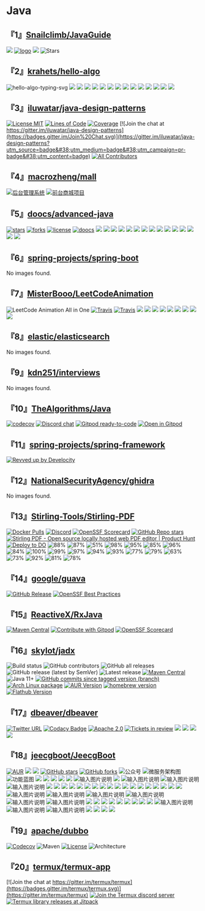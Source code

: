 # Java

## 『1』[Snailclimb/JavaGuide](https://github.com/Snailclimb/JavaGuide)

[![](https://oss.javaguide.cn/xingqiu/xingqiu.png)](https://javaguide.cn/about-the-author/zhishixingqiu-two-years.html)
[![logo](https://oss.javaguide.cn/github/javaguide/csdn/1c00413c65d1995993bf2b0daf7b4f03.png)](https://github.com/Snailclimb/JavaGuide)
![](https://oss.javaguide.cn/github/javaguide/gongzhonghaoxuanchuan.png)
![Stars](https://api.star-history.com/svg?repos=Snailclimb/JavaGuide&#38;type=Date)

## 『2』[krahets/hello-algo](https://github.com/krahets/hello-algo)

![hello-algo-typing-svg](https://readme-typing-svg.demolab.com?font=Noto+Sans+SC&#38;weight=400&#38;duration=3500&#38;pause=2000&#38;color=21C8B8&#38;center=true&#38;vCenter=true&#38;random=false&#38;width=200&#38;lines=Hello%2C+%E7%AE%97%E6%B3%95+!)
![](https://img.shields.io/badge/Python-snow?logo=python&#38;logoColor=3776AB)
![](https://img.shields.io/badge/Java-snow?logo=coffeescript&#38;logoColor=FC4C02)
![](https://img.shields.io/badge/C%2B%2B-snow?logo=c%2B%2B&#38;logoColor=00599C)
![](https://img.shields.io/badge/C-snow?logo=c&#38;logoColor=A8B9CC)
![](https://img.shields.io/badge/C%23-snow?logo=csharp&#38;logoColor=512BD4)
![](https://img.shields.io/badge/JavaScript-snow?logo=javascript&#38;logoColor=E9CE30)
![](https://img.shields.io/badge/Go-snow?logo=go&#38;logoColor=00ADD8)
![](https://img.shields.io/badge/Swift-snow?logo=swift&#38;logoColor=F05138)
![](https://img.shields.io/badge/Rust-snow?logo=rust&#38;logoColor=000000)
![](https://img.shields.io/badge/Ruby-snow?logo=ruby&#38;logoColor=CC342D)
![](https://img.shields.io/badge/Kotlin-snow?logo=kotlin&#38;logoColor=7F52FF)
![](https://img.shields.io/badge/TypeScript-snow?logo=typescript&#38;logoColor=3178C6)
![](https://img.shields.io/badge/Dart-snow?logo=dart&#38;logoColor=0175C2)
[![](https://contrib.rocks/image?repo=krahets/hello-algo&#38;max=300&#38;columns=16)](https://github.com/krahets/hello-algo/graphs/contributors)

## 『3』[iluwatar/java-design-patterns](https://github.com/iluwatar/java-design-patterns)

[![License MIT](https://img.shields.io/badge/license-MIT-blue.svg)](https://raw.githubusercontent.com/iluwatar/java-design-patterns/master/LICENSE.md)
[![Lines of Code](https://sonarcloud.io/api/project_badges/measure?project=iluwatar_java-design-patterns&#38;metric=ncloc)](https://sonarcloud.io/dashboard?id=iluwatar_java-design-patterns)
[![Coverage](https://sonarcloud.io/api/project_badges/measure?project=iluwatar_java-design-patterns&#38;metric=coverage)](https://sonarcloud.io/dashboard?id=iluwatar_java-design-patterns)
[![Join the chat at https://gitter.im/iluwatar/java-design-patterns](https://badges.gitter.im/Join%20Chat.svg)](https://gitter.im/iluwatar/java-design-patterns?utm_source=badge&#38;utm_medium=badge&#38;utm_campaign=pr-badge&#38;utm_content=badge)
[![All Contributors](https://img.shields.io/badge/all_contributors-375-orange.svg?style=flat-square)](#contributors-)

## 『4』[macrozheng/mall](https://github.com/macrozheng/mall)

[![后台管理系统](https://macro-oss.oss-cn-shenzhen.aliyuncs.com/mall/badge/%E5%90%8E%E5%8F%B0%E7%AE%A1%E7%90%86%E7%B3%BB%E7%BB%9F-mall--admin--web-green.svg)](https://github.com/macrozheng/mall-admin-web)
[![前台商城项目](https://macro-oss.oss-cn-shenzhen.aliyuncs.com/mall/badge/%E5%89%8D%E5%8F%B0%E5%95%86%E5%9F%8E%E9%A1%B9%E7%9B%AE-mall--app--web-green.svg)](https://github.com/macrozheng/mall-app-web)

## 『5』[doocs/advanced-java](https://github.com/doocs/advanced-java)

[![stars](https://img.shields.io/github/stars/doocs/advanced-java?color=42b883&#38;logo=github&#38;style=flat-square&#38;logoColor=ffffff)](https://github.com/doocs/advanced-java/stargazers)
[![forks](https://img.shields.io/github/forks/doocs/advanced-java?color=42b883&#38;logo=github&#38;style=flat-square&#38;logoColor=ffffff)](https://github.com/doocs/advanced-java/network/members)
[![license](https://img.shields.io/github/license/doocs/advanced-java?color=42b883&#38;style=flat-square&#38;logo=homeassistantcommunitystore&#38;logoColor=ffffff)](./LICENSE)
[![doocs](https://img.shields.io/badge/org-join%20us-42b883?style=flat-square&#38;logo=homeassistantcommunitystore&#38;logoColor=ffffff)](https://doocs.github.io/#/?id=how-to-join)
![](https://badgen.net/github/stars/doocs/advanced-java)
![](https://badgen.net/github/forks/doocs/advanced-java)
![](https://badgen.net/github/stars/doocs/leetcode)
![](https://badgen.net/github/forks/doocs/leetcode)
![](https://badgen.net/github/stars/doocs/source-code-hunter)
![](https://badgen.net/github/forks/doocs/source-code-hunter)
![](https://badgen.net/github/stars/doocs/jvm)
![](https://badgen.net/github/forks/doocs/jvm)
![](https://badgen.net/github/stars/doocs/coding-interview)
![](https://badgen.net/github/forks/doocs/coding-interview)
![](https://badgen.net/github/stars/doocs/md)
![](https://badgen.net/github/forks/doocs/md)
![](https://badgen.net/github/stars/doocs/technical-books)
![](https://badgen.net/github/forks/doocs/technical-books)
[![](https://opencollective.com/doocs/contributors.svg?width=890&#38;button=false)](https://opencollective.com/doocs/contributors.svg?width=890&#38;button=true)

## 『6』[spring-projects/spring-boot](https://github.com/spring-projects/spring-boot)

No images found.

## 『7』[MisterBooo/LeetCodeAnimation](https://github.com/MisterBooo/LeetCodeAnimation)

![LeetCode Animation All in One](https://upload-images.jianshu.io/upload_images/1940317-e837182a805cecce.png?imageMogr2/auto-orient/strip%7CimageView2/2/w/1240)
[![Travis](https://img.shields.io/badge/language-C++-red.svg)](https://developer.apple.com/.md)
[![Travis](https://img.shields.io/badge/language-Java-yellow.svg)](https://developer.apple.com/.md)
![](https://weixin-1257126549.cos.ap-guangzhou.myqcloud.com/blog/qebp5.png)
![](https://blog-1257126549.cos.ap-guangzhou.myqcloud.com/blog/av47v.gif)
![](https://blog-1257126549.cos.ap-guangzhou.myqcloud.com/blog/fz933.gif)
![](https://blog-1257126549.cos.ap-guangzhou.myqcloud.com/blog/vxa7f.gif)
![](https://blog-1257126549.cos.ap-guangzhou.myqcloud.com/blog/en8u4.gif)
![](https://blog-1257126549.cos.ap-guangzhou.myqcloud.com/blog/metqn.gif)
![](https://blog-1257126549.cos.ap-guangzhou.myqcloud.com/blog/ey3lr.gif)
![](https://blog-1257126549.cos.ap-guangzhou.myqcloud.com/blog/4tk72.gif)
![](https://blog-1257126549.cos.ap-guangzhou.myqcloud.com/blog/ehgxu.gif)

## 『8』[elastic/elasticsearch](https://github.com/elastic/elasticsearch)

No images found.

## 『9』[kdn251/interviews](https://github.com/kdn251/interviews)

No images found.

## 『10』[TheAlgorithms/Java](https://github.com/TheAlgorithms/Java)

[![codecov](https://codecov.io/gh/TheAlgorithms/Java/graph/badge.svg?token=XAdPyqTIqR)](https://codecov.io/gh/TheAlgorithms/Java)
[![Discord chat](https://img.shields.io/discord/808045925556682782.svg?logo=discord&#38;colorB=7289DA&#38;style=flat-square)](https://discord.gg/c7MnfGFGa6)
[![Gitpod ready-to-code](https://img.shields.io/badge/Gitpod-ready--to--code-blue?logo=gitpod)](https://gitpod.io/#https://github.com/TheAlgorithms/Java)
[![Open in Gitpod](https://gitpod.io/button/open-in-gitpod.svg)](https://gitpod.io/#https://github.com/TheAlgorithms/Java)

## 『11』[spring-projects/spring-framework](https://github.com/spring-projects/spring-framework)

[![Revved up by Develocity](https://img.shields.io/badge/Revved%20up%20by-Develocity-06A0CE?logo=Gradle&#38;labelColor=02303A)](https://ge.spring.io/scans?search.rootProjectNames=spring)

## 『12』[NationalSecurityAgency/ghidra](https://github.com/NationalSecurityAgency/ghidra)

No images found.

## 『13』[Stirling-Tools/Stirling-PDF](https://github.com/Stirling-Tools/Stirling-PDF)

[![Docker Pulls](https://img.shields.io/docker/pulls/frooodle/s-pdf)](https://hub.docker.com/r/frooodle/s-pdf)
[![Discord](https://img.shields.io/discord/1068636748814483718?label=Discord)](https://discord.gg/HYmhKj45pU)
[![OpenSSF Scorecard](https://api.scorecard.dev/projects/github.com/Stirling-Tools/Stirling-PDF/badge)](https://scorecard.dev/viewer/?uri=github.com/Stirling-Tools/Stirling-PDF)
[![GitHub Repo stars](https://img.shields.io/github/stars/stirling-tools/stirling-pdf?style=social)](https://github.com/Stirling-Tools/stirling-pdf)
[![Stirling PDF - Open source locally hosted web PDF editor | Product Hunt](https://api.producthunt.com/widgets/embed-image/v1/featured.svg?post_id=641239&#38;theme=light)](https://www.producthunt.com/posts/stirling-pdf?embed=true&#38;utm_source=badge-featured&#38;utm_medium=badge&#38;utm_souce=badge-stirling-pdf)
[![Deploy to DO](https://www.deploytodo.com/do-btn-blue.svg)](https://cloud.digitalocean.com/apps/new?repo=https://github.com/Stirling-Tools/Stirling-PDF/tree/digitalOcean&#38;refcode=c3210994b1af)
![88%](https://geps.dev/progress/88)
![87%](https://geps.dev/progress/87)
![51%](https://geps.dev/progress/51)
![98%](https://geps.dev/progress/98)
![95%](https://geps.dev/progress/95)
![85%](https://geps.dev/progress/85)
![96%](https://geps.dev/progress/96)
![84%](https://geps.dev/progress/84)
![100%](https://geps.dev/progress/100)
![99%](https://geps.dev/progress/99)
![97%](https://geps.dev/progress/97)
![94%](https://geps.dev/progress/94)
![93%](https://geps.dev/progress/93)
![77%](https://geps.dev/progress/77)
![79%](https://geps.dev/progress/79)
![63%](https://geps.dev/progress/63)
![73%](https://geps.dev/progress/73)
![92%](https://geps.dev/progress/92)
![81%](https://geps.dev/progress/81)
![78%](https://geps.dev/progress/78)

## 『14』[google/guava](https://github.com/google/guava)

[![GitHub Release](https://img.shields.io/github/v/release/google/guava)](https://github.com/google/guava/releases/latest)
[![OpenSSF Best Practices](https://www.bestpractices.dev/projects/7197/badge)](https://www.bestpractices.dev/projects/7197)

## 『15』[ReactiveX/RxJava](https://github.com/ReactiveX/RxJava)

[![Maven Central](https://maven-badges.herokuapp.com/maven-central/io.reactivex.rxjava3/rxjava/badge.svg)](https://maven-badges.herokuapp.com/maven-central/io.reactivex.rxjava3/rxjava)
[![Contribute with Gitpod](https://img.shields.io/badge/Contribute%20with-Gitpod-908a85?logo=gitpod)](https://gitpod.io/#https://github.com/ReactiveX/RxJava)
[![OpenSSF Scorecard](https://api.securityscorecards.dev/projects/github.com/ReactiveX/RxJava/badge)](https://securityscorecards.dev/viewer/?uri=github.com/ReactiveX/RxJava)

## 『16』[skylot/jadx](https://github.com/skylot/jadx)

![Build status](https://img.shields.io/github/actions/workflow/status/skylot/jadx/build-artifacts.yml)
![GitHub contributors](https://img.shields.io/github/contributors/skylot/jadx)
![GitHub all releases](https://img.shields.io/github/downloads/skylot/jadx/total)
![GitHub release (latest by SemVer)](https://img.shields.io/github/downloads/skylot/jadx/latest/total)
![Latest release](https://img.shields.io/github/release/skylot/jadx.svg)
[![Maven Central](https://img.shields.io/maven-central/v/io.github.skylot/jadx-core)](https://search.maven.org/search?q=g:io.github.skylot%20AND%20jadx)
![Java 11+](https://img.shields.io/badge/Java-11%2B-blue)
[![GitHub commits since tagged version (branch)](https://img.shields.io/github/commits-since/skylot/jadx/latest/master)](https://nightly.link/skylot/jadx/workflows/build-artifacts/master)
[![Arch Linux package](https://img.shields.io/archlinux/v/extra/any/jadx)](https://archlinux.org/packages/extra/any/jadx/)
[![AUR Version](https://img.shields.io/aur/version/jadx-git)](https://aur.archlinux.org/packages/jadx-git)
[![homebrew version](https://img.shields.io/homebrew/v/jadx)](https://formulae.brew.sh/formula/jadx)
[![Flathub Version](https://img.shields.io/flathub/v/com.github.skylot.jadx)](https://flathub.org/apps/com.github.skylot.jadx)

## 『17』[dbeaver/dbeaver](https://github.com/dbeaver/dbeaver)

[![Twitter URL](https://img.shields.io/twitter/url/https/twitter.com/dbeaver_news.svg?style=social&#38;label=Follow%20%40dbeaver_news)](https://twitter.com/dbeaver_news)
[![Codacy Badge](https://app.codacy.com/project/badge/Grade/fa0bb9cf5a904c7d87424f8f6351ba92)](https://app.codacy.com/gh/dbeaver/dbeaver/dashboard?utm_source=gh&#38;utm_medium=referral&#38;utm_content=&#38;utm_campaign=Badge_grade)
[![Apache 2.0](https://img.shields.io/github/license/cronn-de/jira-sync.svg)](http://www.apache.org/licenses/LICENSE-2.0)
[![Tickets in review](https://img.shields.io/github/issues/dbeaver/dbeaver/wait%20for%20review)](https://github.com/dbeaver/dbeaver/issues?q=is%3Aissue+is%3Aopen+label%3A%22wait%20for%20review%22)
[![](https://dbeaver.io/product/dbeaver-sql-editor.png)](https://dbeaver.io/product/dbeaver-sql-editor.png)
[![](https://dbeaver.io/product/dbeaver-gis-viewer.png)](https://dbeaver.io/product/dbeaver-gis-viewer.png)
[![](https://dbeaver.io/product/dbeaver-data-editor.png)](https://dbeaver.io/product/dbeaver-data-editor.png)
[![](https://dbeaver.io/product/dbeaver-erd.png)](https://dbeaver.io/product/dbeaver-erd.png)

## 『18』[jeecgboot/JeecgBoot](https://github.com/jeecgboot/JeecgBoot)

[![AUR](https://img.shields.io/badge/license-Apache%20License%202.0-blue.svg)](https://github.com/jeecgboot/JeecgBoot/blob/master/LICENSE)
[![](https://img.shields.io/badge/Author-%E5%8C%97%E4%BA%AC%E5%9B%BD%E7%82%AC%E8%BD%AF%E4%BB%B6-orange.svg)](http://guojusoft.com)
[![](https://img.shields.io/badge/version-3.7.3-brightgreen.svg)](https://github.com/jeecgboot/JeecgBoot)
[![GitHub stars](https://img.shields.io/github/stars/zhangdaiscott/jeecg-boot.svg?style=social&#38;label=Stars)](https://github.com/jeecgboot/JeecgBoot)
[![GitHub forks](https://img.shields.io/github/forks/zhangdaiscott/jeecg-boot.svg?style=social&#38;label=Fork)](https://github.com/jeecgboot/JeecgBoot)
![公众号](https://jeecg.com/images/jeecg/qrcode_jeecgboot.jpg)
![微服务架构图](https://jeecgos.oss-cn-beijing.aliyuncs.com/files/jeecgboot_springcloud2022.png)
![功能蓝图](https://jeecgos.oss-cn-beijing.aliyuncs.com/upload/test/Jeecg-Boot-lantu202005_1590912449914.jpg)
![](https://oscimg.oschina.net/oscnet//65298d5710b4e6039a5f802b5f8505c5.png)
![](https://oscimg.oschina.net/oscnet/up-381423599f219a67def45dfd9a99df8ef3f.png)
![](https://oscimg.oschina.net/oscnet/up-1508c2b0708c365605f68893044ee11f20d.png)
![](https://oscimg.oschina.net/oscnet/up-e3ee5b1fe497308805aa5e324b72994af79.png)
![](https://oscimg.oschina.net/oscnet/up-000530d95df337b43089ac77e562494f454.png)
![输入图片说明](https://static.oschina.net/uploads/img/201904/14155402_AmlV.png)
![](https://oscimg.oschina.net/oscnet/up-9d6f36f251e71a0b515a01323474b03004c.png)
![输入图片说明](https://static.oschina.net/uploads/img/201904/14160813_KmXS.png)
![输入图片说明](https://static.oschina.net/uploads/img/201904/14160935_Nibs.png)
![输入图片说明](https://static.oschina.net/uploads/img/201904/14161004_bxQ4.png)
![](https://oscimg.oschina.net/oscnet/up-78b151fc888d4319377bf1cc311fe826871.png)
![](https://oscimg.oschina.net/oscnet/up-16c07e000278329b69b228ae3189814b8e9.png)
![](https://jeecgos.oss-cn-beijing.aliyuncs.com/files/darg20240726105556.png)
![](https://jeecgos.oss-cn-beijing.aliyuncs.com/files/drag20240724135626.png)
![](https://jeecgos.oss-cn-beijing.aliyuncs.com/files/drag20240724135619.png)
![](https://jeecgos.oss-cn-beijing.aliyuncs.com/files/drag20240724135630.png)
![](https://jeecgos.oss-cn-beijing.aliyuncs.com/files/drag20240726105547.png)
![](https://oscimg.oschina.net/oscnet/up-fad98d42b2cf92f92a903c9cff7579f18ec.png)
![](https://oscimg.oschina.net/oscnet/up-64648de000851f15f6c7b9573d107ebb5f8.png)
![](https://oscimg.oschina.net/oscnet/up-fa52b44445db281c51d3f267dce7450d21b.gif)
![](https://oscimg.oschina.net/oscnet/up-68a19149d640f1646c8ed89ed4375e3326c.png)
![](https://oscimg.oschina.net/oscnet/up-f7e9cb2e3740f2d19ff63b40ec2dd554f96.png)
![](https://oscimg.oschina.net/oscnet/da543c5d0d57baab0cecaa4670c8b68c521.jpg)
![](https://oscimg.oschina.net/oscnet/fda4bd82cab9d682de1c1fbf2060bf14fa6.jpg)
![](https://oscimg.oschina.net/oscnet/e90fef970a8c33790ab03ffd6c4c7cec225.jpg)
![](https://oscimg.oschina.net/oscnet/d78218803a9e856a0aa82b45efc49849a0c.jpg)
![](https://oscimg.oschina.net/oscnet/59c23b230f52384e588ee16309b44fa20de.jpg)
![](https://oscimg.oschina.net/oscnet/up-218bc6a1669496b241ebb23506440c0083e.png)
![输入图片说明](https://static.oschina.net/uploads/img/201904/14160834_Lo23.png)
![输入图片说明](https://static.oschina.net/uploads/img/201904/14160842_QK7B.png)
![输入图片说明](https://static.oschina.net/uploads/img/201904/14160849_GBm5.png)
![输入图片说明](https://static.oschina.net/uploads/img/201904/14160858_6RAM.png)
![输入图片说明](https://static.oschina.net/uploads/img/201908/27095258_M2Xq.png)
![输入图片说明](https://static.oschina.net/uploads/img/201904/14160957_hN3X.png)
![](https://oscimg.oschina.net/oscnet/up-aac943fbd26561879c57a41f7a406edf274.png)
![](https://oscimg.oschina.net/oscnet/up-9a44ba2e82b09c750629d12fafd7f60f553.png)
![](https://oscimg.oschina.net/oscnet/up-402a6034124474bfef8dfc5b4b2bac1ce5c.png)
![](https://oscimg.oschina.net/oscnet/up-6f7ba2e2ebbeea0d203db8d69fd87644c9f.png)
![](https://oscimg.oschina.net/oscnet/up-ee8d34f318da466b8a6070a6e3111d12ce7.png)
![](https://oscimg.oschina.net/oscnet/up-6b81781b43086819049c4421206810667c5.png)
![](https://oscimg.oschina.net/oscnet/up-981ce174e4fbb48c8a2ce4ccfd7372e2994.png)
![](https://oscimg.oschina.net/oscnet/up-1dc0d052149ec675f3e4fad632b82b48add.png)
![](https://oscimg.oschina.net/oscnet/up-de31bc2f9d9b8332c554b0954cc73d79593.png)
![输入图片说明](https://static.oschina.net/uploads/img/201907/05165142_yyQ7.png)
![输入图片说明](https://static.oschina.net/uploads/img/201904/14160917_9Ftz.png)
![输入图片说明](https://static.oschina.net/uploads/img/201904/14160633_u59G.png)
![](https://oscimg.oschina.net/oscnet/up-5f8cb657615714b02190b355e59f60c5937.png)
![](https://oscimg.oschina.net/oscnet/up-d9659b2f324e33218476ec98c9b400e6508.png)
![](https://oscimg.oschina.net/oscnet/up-4868615395272d3206dbb960ade02dbc291.png)
![](https://static.oschina.net/uploads/img/201903/08155608_0EFX.png)

## 『19』[apache/dubbo](https://github.com/apache/dubbo)

[![Codecov](https://codecov.io/gh/apache/dubbo/branch/3.3/graph/badge.svg)](https://codecov.io/gh/apache/dubbo)
![Maven](https://img.shields.io/maven-central/v/org.apache.dubbo/dubbo.svg)
[![License](https://img.shields.io/github/license/apache/dubbo.svg)](https://github.com/apache/dubbo/blob/3.3/LICENSE)
![Architecture](https://dubbo.apache.org/imgs/architecture.png)

## 『20』[termux/termux-app](https://github.com/termux/termux-app)

[![Join the chat at https://gitter.im/termux/termux](https://badges.gitter.im/termux/termux.svg)](https://gitter.im/termux/termux)
[![Join the Termux discord server](https://img.shields.io/discord/641256914684084234.svg?label=&#38;logo=discord&#38;logoColor=ffffff&#38;color=5865F2)](https://discord.gg/HXpF69X)
[![Termux library releases at Jitpack](https://jitpack.io/v/termux/termux-app.svg)](https://jitpack.io/#termux/termux-app)

